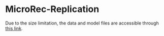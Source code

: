 # MicroRec-Replication
Due to the size limitation, the data and model files are accessible through [this link]([URL](https://drive.google.com/drive/folders/1Me739n00O33kHIAKkKdiQnaBwk320rFy?usp=sharing)https://drive.google.com/drive/folders/1Me739n00O33kHIAKkKdiQnaBwk320rFy?usp=sharing).




